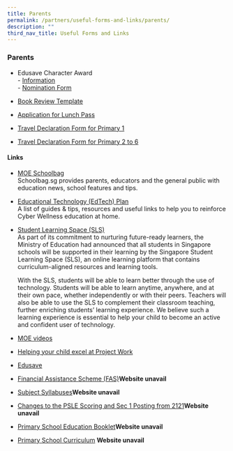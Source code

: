 ```yaml
---
title: Parents
permalink: /partners/useful-forms-and-links/parents/
description: ""
third_nav_title: Useful Forms and Links
---
```

### **Parents**

*   Edusave Character Award  
    \-  [Information](/files/Useful%20Forms%20and%20Links/ECHA%20%202020.pdf)<br>
    \- [Nomination Form](/files/Useful%20Forms%20and%20Links/ECHA_Nomination%20Forms%202020%20(Parents).pdf) 
    
*   [Book Review Template](/files/Useful%20Forms%20and%20Links/Book_Review_Template(Jun_12).pdf) 
      
    
*   [Application for Lunch Pass](/files/Useful%20Forms%20and%20Links/application%20form%20for%20lunch%20pass.pdf)
      
    
*   [Travel Declaration Form for Primary 1](/files/Useful%20Forms%20and%20Links/travel%20declaration%20p1.pdf)
      
    
*   [Travel Declaration Form for Primary 2 to 6](/files/Useful%20Forms%20and%20Links/travel%20declaration%20p2-p6.pdf)

#### **Links**
*   [MOE Schoolbag](https://www.schoolbag.edu.sg/) <br>
    Schoolbag.sg provides parents, educators and the general public with education news, school features and tips.  
      
    
*   [Educational Technology (EdTech) Plan](https://www.moe.gov.sg/education-in-sg/educational-technology-journey/edtech-plan)<br>
A list of guides &amp; tips, resources and useful links to help you to reinforce Cyber Wellness education at home.  
      
    
*   [Student Learning Space (SLS)](https://vle.learning.moe.edu.sg/login)  <br>
    As part of its commitment to nurturing future-ready learners, the Ministry of Education had announced that all students in Singapore schools will be supported in their learning by the Singapore Student Learning Space (SLS), an online learning platform that contains curriculum-aligned resources and learning tools.
    
    With the SLS, students will be able to learn better through the use of technology. Students will be able to learn anytime, anywhere, and at their own pace, whether independently or with their peers. Teachers will also be able to use the SLS to complement their classroom teaching, further enriching students’ learning experience. We believe such a learning experience is essential to help your child to become an active and confident user of technology.
    
*   [MOE videos](https://www.youtube.com/channel/UC8PAXQlNeQ5w4n4uKC0hRmw)

*   [Helping your child excel at Project Work](https://www.nlb.gov.sg/sure/wp-content/uploads/2013/07/Parents-guidebook_FA.pdf)  
      
    
*   [Edusave](https://www.moe.gov.sg/education/edusave)  
      
    
*   [Financial Assistance Scheme (FAS)](https://www.moe.gov.sg/education/financial-assistance)**Website unavail**
      
    
*   [Subject Syllabuses](https://www.moe.gov.sg/education/syllabuses/)**Website unavail**
      
    
*   [Changes to the PSLE Scoring and Sec 1 Posting from 2121](https://www.moe.gov.sg/microsites/psle/)**Website unavail**
      
    
*   [Primary School Education Booklet](https://www.moe.gov.sg/education/primary/primary-school-education-booklet)**Website unavail** 
      
    
*   [Primary School Curriculum](https://www.moe.gov.sg/education/primary/primary-school-curriculum) **Website unavail**
